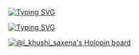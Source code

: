 
[![Typing SVG](https://readme-typing-svg.demolab.com?font=Fira+Code&pause=1000&width=435&lines=Hello)](https://git.io/typing-svg)



[![Typing SVG](https://readme-typing-svg.demolab.com?font=Dancing+Script&size=50&pause=1000&color=9D1BF7&center=true&vCenter=true&multiline=true&width=500&height=100&lines=I'am+Khushi+)](https://git.io/typing-svg)



















[![@i_khushi_saxena's Holopin board](https://holopin.me/i_khushi_saxena)](https://holopin.io/@i_khushi_saxena)
